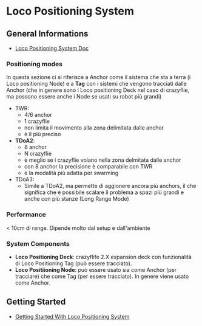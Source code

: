 # Loco Positioning System

## General Informations

- [Loco Positioning System Doc](https://www.bitcraze.io/documentation/system/positioning/loco-positioning-system/)

### Positioning modes
In questa sezione ci si riferisce a Anchor come il sistema che sta a terra (i Loco positioning Node) e a **Tag** con i sistemi che vengono tracciati dalle Anchor (che in genere sono i Loco positioning Deck nel caso di crazyflie, ma possono essere anche i Node se usati su robot più grandi)

- TWR:
  - 4/6 anchor
  - 1 crazyflie
  - non limita il movimento alla zona delimitata dalle anchor
  - è il più preciso
- **TDoA2**: 
  - 8 anchor
  - N crazyflie
  - è meglio se i crazyflie volano nella zona delmitata dalle anchor
  - con 8 anchor la precisione è comparabile con TWR
  - è la modalità più adatta per swarming
- TDoA3:
  - Simile a TDoA2, ma permette di aggionere ancora più anchors, il che significa che è possibile scalare il problema a spazi più grandi e anche con più stanze (Long Range Mode)

### Performance
< 10cm di range. Dipende molto dal setup e dall'ambiente

### System Components
- **Loco Positioning Deck**: crazyflife 2.X expansion deck con funzionalità di Loco Positioning Tag (può essere tracciato).
- **Loco Positiioning Node**: può essere usato sia come Anchor (per tracciare) che come Tag (per essere tracciato). In genere viene usato come Anchor.


## Getting Started
- [Getting Started With Loco Positioning System](https://www.bitcraze.io/documentation/tutorials/getting-started-with-loco-positioning-system/)